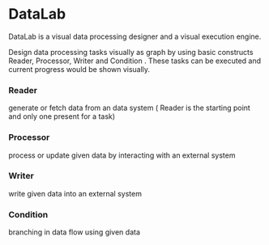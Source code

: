 # DataLab
DataLab is a visual data processing designer and a visual execution engine. 

Design data processing tasks visually as graph by using basic constructs Reader, Processor, Writer and Condition . These tasks can be executed and current progress would be shown visually.  

### Reader  
generate or fetch data from an data system ( Reader is the starting point and only one present for a task)

### Processor 
process or update given data by interacting with an external system 

### Writer
write given data into an external system 

### Condition 
branching in data flow using given data
